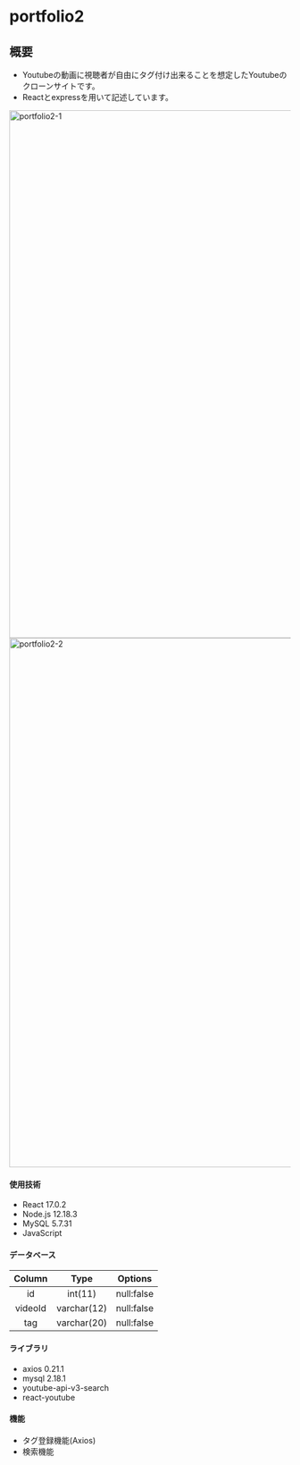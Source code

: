 # portfolio2

## 概要

* Youtubeの動画に視聴者が自由にタグ付け出来ることを想定したYoutubeのクローンサイトです。
* Reactとexpressを用いて記述しています。

<img width="944" alt="portfolio2-1" src="https://user-images.githubusercontent.com/70016906/127346686-61e183c7-82ab-4ab6-81f9-fa16b08e7cd8.png">

<img width="947" alt="portfolio2-2" src="https://user-images.githubusercontent.com/70016906/127346706-7935a618-07bf-48d7-87ca-b8163894aee1.png">

#### 使用技術

* React 17.0.2
* Node.js 12.18.3
* MySQL 5.7.31
* JavaScript

#### データベース

|Column|Type|Options|
| :---: | :---: | :---: |
| id | int(11) |null:false|
| videoId | varchar(12) |null:false|
| tag | varchar(20) |null:false|

#### ライブラリ
* axios 0.21.1
* mysql 2.18.1
* youtube-api-v3-search
* react-youtube

#### 機能
* タグ登録機能(Axios)
* 検索機能
